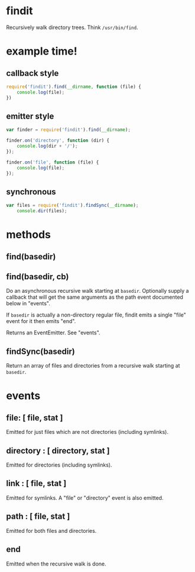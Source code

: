 findit
======

Recursively walk directory trees. Think `/usr/bin/find`.

example time!
=============

callback style
--------------

````javascript
require('findit').find(__dirname, function (file) {
    console.log(file);
})
````

emitter style
-------------

````javascript
var finder = require('findit').find(__dirname);

finder.on('directory', function (dir) {
    console.log(dir + '/');
});

finder.on('file', function (file) {
    console.log(file);
});
````

synchronous
-----------

````javascript
var files = require('findit').findSync(__dirname);
    console.dir(files);
````

methods
=======

find(basedir)
-------------
find(basedir, cb)
-----------------

Do an asynchronous recursive walk starting at `basedir`.
Optionally supply a callback that will get the same arguments as the path event
documented below in "events".

If `basedir` is actually a non-directory regular file, findit emits a single
"file" event for it then emits "end".

Returns an EventEmitter. See "events".

findSync(basedir)
-----------------

Return an array of files and directories from a recursive walk starting at
`basedir`.

events
======

file: [ file, stat ]
--------------------

Emitted for just files which are not directories (including symlinks).

directory : [ directory, stat ]
-------------------------------

Emitted for directories (including symlinks).

link : [ file, stat ]
---------------------

Emitted for symlinks. A "file" or "directory" event is also emitted.

path : [ file, stat ]
---------------------

Emitted for both files and directories.

end
---

Emitted when the recursive walk is done.
